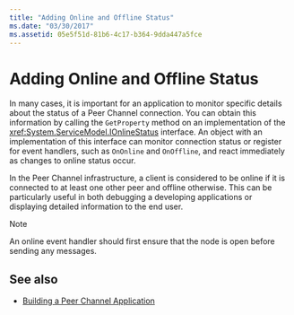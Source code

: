 ```yaml
---
title: "Adding Online and Offline Status"
ms.date: "03/30/2017"
ms.assetid: 05e5f51d-81b6-4c17-b364-9dda447a5fce
---
```

# Adding Online and Offline Status
In many cases, it is important for an application to monitor specific details about the status of a Peer Channel connection. You can obtain this information by calling the `GetProperty` method on an implementation of the <xref:System.ServiceModel.IOnlineStatus> interface. An object with an implementation of this interface can monitor connection status or register for event handlers, such as `OnOnline` and `OnOffline`, and react immediately as changes to online status occur.  
  
 In the Peer Channel infrastructure, a client is considered to be online if it is connected to at least one other peer and offline otherwise. This can be particularly useful in both debugging a developing applications or displaying detailed information to the end user.  
  
> [!NOTE]
> An online event handler should first ensure that the node is open before sending any messages.  
  
## See also

- [Building a Peer Channel Application](../../../../docs/framework/wcf/feature-details/building-a-peer-channel-application.md)
